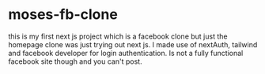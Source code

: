 # moses-fb-clone
this is my first next js project which is a facebook clone but just the homepage clone was just trying out next js.
I made use of nextAuth, tailwind and facebook developer for login authentication.
Is not a fully functional facebook site though and you can't post.
